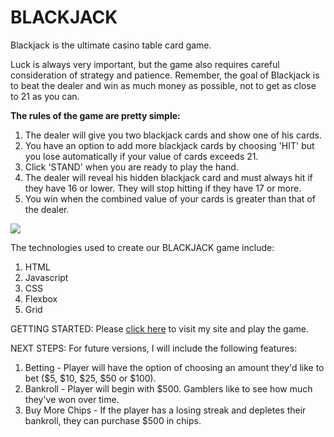 # BLACKJACK

Blackjack is the ultimate casino table card game. 

Luck is always very important, but the game also requires careful consideration of strategy and patience. Remember, the goal of Blackjack is to beat the dealer and win as much money as possible, not to get as close to 21 as you can.

**The rules of the game are pretty simple:**

1. The dealer will give you two blackjack cards and show one of his cards.
2. You have an option to add more blackjack cards by choosing 'HIT' but you lose automatically if your value of cards exceeds 21.
3. Click 'STAND' when you are ready to play the hand.
4. The dealer will reveal his hidden blackjack card and must always hit if they have 16 or lower. They will stop hitting if they have 17 or more.
5. You win when the combined value of your cards is greater than that of the dealer.

![](https://www.lifeprepacademy.org/wp-content/uploads/2020/08/BlackjackHand2.jpg)

The technologies used to create our BLACKJACK game include:

1. HTML
2. Javascript
3. CSS
4. Flexbox
5. Grid

GETTING STARTED:
Please [click here](https://elmoore01.github.io/blackjack/) to visit my site and play the game.

NEXT STEPS:
For future versions, I will include the following features:

1. Betting - Player will have the option of choosing an amount they'd like to bet ($5, $10, $25, $50 or $100).
2. Bankroll - Player will begin with $500. Gamblers like to see how much they've won over time.
3. Buy More Chips - If the player has a losing streak and depletes their bankroll, they can purchase $500 in chips.

